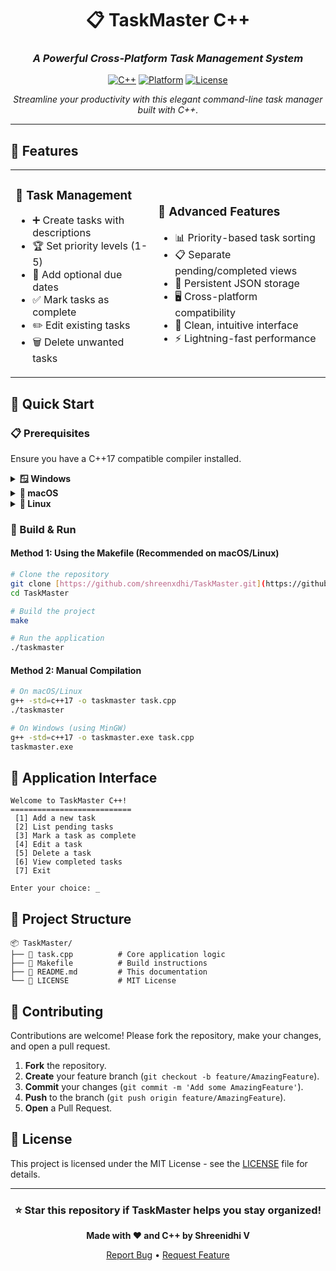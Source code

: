 <div align="center">

# 📋 TaskMaster C++

### *A Powerful Cross-Platform Task Management System*

[![C++](https://img.shields.io/badge/C++-17+-blue.svg?style=for-the-badge&logo=c%2B%2B)](https://en.cppreference.com/)
[![Platform](https://img.shields.io/badge/Platform-Windows%20%7C%20macOS%20%7C%20Linux-lightgrey.svg?style=for-the-badge)](https://github.com/shreenxdhi/TaskMaster)
[![License](https://img.shields.io/badge/License-MIT-green.svg?style=for-the-badge)](LICENSE)

*Streamline your productivity with this elegant command-line task manager built with C++.*

---

</div>

## 🌟 Features

<table>
<tr>
<td>

### 📝 **Task Management**
- ➕ Create tasks with descriptions
- 🏆 Set priority levels (1-5)
- 📅 Add optional due dates
- ✅ Mark tasks as complete
- ✏️ Edit existing tasks
- 🗑️ Delete unwanted tasks

</td>
<td>

### 🔧 **Advanced Features**
- 📊 Priority-based task sorting
- 📋 Separate pending/completed views
- 💾 Persistent JSON storage
- 🖥️ Cross-platform compatibility
- 🎨 Clean, intuitive interface
- ⚡ Lightning-fast performance

</td>
</tr>
</table>

## 🚀 Quick Start

### 📋 Prerequisites

Ensure you have a C++17 compatible compiler installed.

<details>
<summary><b>🪟 Windows</b></summary>
Install MinGW-w64 (via MSYS2 or standalone) or Visual Studio with the "Desktop development with C++" workload.
</details>

<details>
<summary><b>🍎 macOS</b></summary>

```bash
# Install Xcode Command Line Tools (includes clang)
xcode-select --install
```

</details>

<details>
<summary><b>🐧 Linux</b></summary>

```bash
# Ubuntu/Debian
sudo apt-get update && sudo apt-get install build-essential

# Fedora/CentOS
sudo dnf groupinstall "Development Tools"
```

</details>

### 🎯 Build & Run

#### Method 1: Using the Makefile (Recommended on macOS/Linux)
```bash
# Clone the repository
git clone [https://github.com/shreenxdhi/TaskMaster.git](https://github.com/shreenxdhi/TaskMaster.git)
cd TaskMaster

# Build the project
make

# Run the application
./taskmaster
```

#### Method 2: Manual Compilation
```bash
# On macOS/Linux
g++ -std=c++17 -o taskmaster task.cpp
./taskmaster

# On Windows (using MinGW)
g++ -std=c++17 -o taskmaster.exe task.cpp
taskmaster.exe
```

## 📱 Application Interface

```
Welcome to TaskMaster C++!
===========================
 [1] Add a new task
 [2] List pending tasks
 [3] Mark a task as complete
 [4] Edit a task
 [5] Delete a task
 [6] View completed tasks
 [7] Exit

Enter your choice: _
```

## 📁 Project Structure

```
📦 TaskMaster/
├── 📄 task.cpp          # Core application logic
├── 📄 Makefile          # Build instructions
├── 📖 README.md         # This documentation
└── 📜 LICENSE           # MIT License
```

## 🤝 Contributing

Contributions are welcome! Please fork the repository, make your changes, and open a pull request.

1.  **Fork** the repository.
2.  **Create** your feature branch (`git checkout -b feature/AmazingFeature`).
3.  **Commit** your changes (`git commit -m 'Add some AmazingFeature'`).
4.  **Push** to the branch (`git push origin feature/AmazingFeature`).
5.  **Open** a Pull Request.

## 📄 License

This project is licensed under the MIT License - see the [LICENSE](LICENSE) file for details.

---

<div align="center">

### ⭐ Star this repository if TaskMaster helps you stay organized!

**Made with ❤️ and C++ by Shreenidhi V**

[Report Bug](https://github.com/shreenxdhi/TaskMaster/issues) • [Request Feature](https://github.com/shreenxdhi/TaskMaster/issues)

</div>
